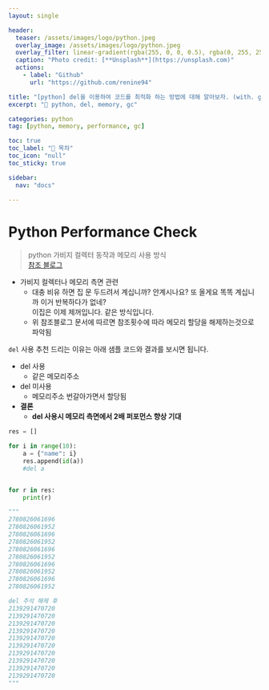 ```yaml
---
layout: single

header:
  teaser: /assets/images/logo/python.jpeg
  overlay_image: /assets/images/logo/python.jpeg
  overlay_filter: linear-gradient(rgba(255, 0, 0, 0.5), rgba(0, 255, 255, 0.5))
  caption: "Photo credit: [**Unsplash**](https://unsplash.com)"
  actions:
    - label: "Github"
      url: "https://github.com/renine94"

title: "[python] del을 이용하여 코드를 최적화 하는 방법에 대해 알아보자. (with. gc)"
excerpt: "🚀 python, del, memory, gc"

categories: python
tag: [python, memory, performance, gc]

toc: true
toc_label: "📕 목차"
toc_icon: "null"
toc_sticky: true

sidebar:
  nav: "docs"

---
```


# Python Performance Check

> python 가비지 컬렉터 동작과 메모리 사용 방식<br>
> [참조 블로그](https://devguide.python.org/internals/garbage-collector/)

- 가비지 컬렉터나 메모리 측면 관련
  - 대충 비유 하면 집 문 두드려서 계십니까? 안계시나요? 또 올게요 똑똑 계십니까 이거 반복하다가 없네?<br>이집은 이제 제꺼입니다. 같은 방식입니다.
  - 위 참조블로그 문서에 따르면 참조횟수에 따라 메모리 할당을 해제하는것으로 파악됨

`del` 사용 추천 드리는 이유는 아래 샘플 코드와 결과를 보시면 됩니다.

- del 사용
  - 같은 메모리주소
- del 미사용
  - 메모리주소 번갈아가면서 할당됨
- **결론**
  - **del 사용시 메모리 측면에서 2배 퍼포먼스 향상 기대**

```python
res = []

for i in range(10):
    a = {"name": i}
    res.append(id(a))
    #del a


for r in res:
    print(r)

"""
2780826061696
2780826061952
2780826061696
2780826061952
2780826061696
2780826061952
2780826061696
2780826061952
2780826061696
2780826061952

del 주석 해제 후
2139291470720
2139291470720
2139291470720
2139291470720
2139291470720
2139291470720
2139291470720
2139291470720
2139291470720
2139291470720
"""
```
